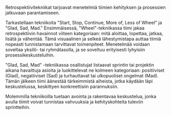 Retrospektiivitekniikat tarjoavat menetelmiä tiimien kehityksen ja prosessien jatkuvaan parantamiseen.

Tarkastellaan tekniikoita "Start, Stop, Continue, More of, Less of Wheel" ja "Glad, Sad, Mad."
Ensimmäisessä, "Wheel"-tekniikassa tiimi jakaa retrospektiivin havainnot viiteen kategoriaan: mitä aloittaa, lopettaa, jatkaa, lisätä ja vähentää. Tämä visuaalinen ja selkeä lähestymistapa auttaa tiimiä nopeasti tunnistamaan tarvittavat toimenpiteet. Menetelmää voidaan soveltaa yksilö- tai ryhmätasolla, ja se soveltuu erityisesti lyhyisiin prosessikeskusteluihin.

"Glad, Sad, Mad" -tekniikassa osallistujat listaavat sprintin tai projektin aikana havaittuja asioita ja luokittelevat ne kolmeen kategoriaan: positiiviset (Glad), negatiiviset (Sad) ja turhauttavat tai ulkopuoliset ongelmat (Mad). Tämän jälkeen tiimi äänestää tärkeimmistä aiheista, jotka käydään läpi keskustelussa, keskittyen konkreettisiin parannuksiin.

Molemmilla tekniikoilla tuetaan avointa ja rakentavaa keskustelua, jonka avulla tiimit voivat tunnistaa vahvuuksia ja kehityskohteita tuleviin sprintteihin.
